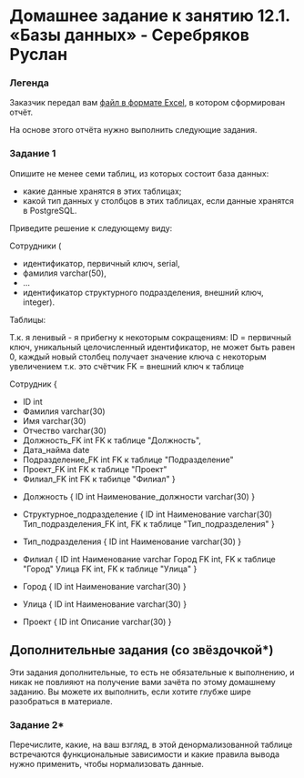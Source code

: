 # Домашнее задание к занятию 12.1. «Базы данных» - Серебряков Руслан

### Легенда

Заказчик передал вам [файл в формате Excel](https://github.com/netology-code/sdb-homeworks/blob/main/resources/hw-12-1.xlsx), в котором сформирован отчёт. 

На основе этого отчёта нужно выполнить следующие задания.

### Задание 1

Опишите не менее семи таблиц, из которых состоит база данных:

- какие данные хранятся в этих таблицах;
- какой тип данных у столбцов в этих таблицах, если данные хранятся в PostgreSQL.

Приведите решение к следующему виду:

Сотрудники (

- идентификатор, первичный ключ, serial,
- фамилия varchar(50),
- ...
- идентификатор структурного подразделения, внешний ключ, integer).

Таблицы:

Т.к. я ленивый - я прибегну к некоторым сокращениям:
ID = первичный ключ, уникальный целочисленный идентификатор, не может быть равен 0, каждый новый столбец получает значение ключа с некоторым увеличением т.к. это счётчик
FK = внешний ключ к таблице 

Сотрудник
{
- ID			int
- Фамилия 		varchar(30)
- Имя 			varchar(30)
- Отчество 		varchar(30) 
- Должность_FK 		int FK к таблице "Должность",
- Дата_найма		date
- Подразделение_FK	int FK к таблице "Подразделение"
- Проект_FK		int FK к таблице "Проект"
- Филиал_FK		int FK к табилце "Филиал"
}


* Должность
{
ID			int
Наименование_должности	varchar(30)
}

* Структурное_подразделение
{
ID			int
Наименование		varchar(30)
Тип_подразделения_FK	int, FK к таблице "Тип_подразделения"
}

* Тип_подразделения
{
ID			int
Наименование 		varchar(30)
}

* Филиал
{
ID			int
Наименование		varchar
Город FK		int, FK к таблице "Город"
Улица FK		int, FK к таблице "Улица"
}

* Город
{
ID			int
Наименование		varchar(30)
}

* Улица
{
ID			int
Наименование		varchar(30)
}

* Проект
{
ID			int
Описание		varchar(30)
}


## Дополнительные задания (со звёздочкой*)
Эти задания дополнительные, то есть не обязательные к выполнению, и никак не повлияют на получение вами зачёта по этому домашнему заданию. Вы можете их выполнить, если хотите глубже шире разобраться в материале.


### Задание 2*

Перечислите, какие, на ваш взгляд, в этой денормализованной таблице встречаются функциональные зависимости и какие правила вывода нужно применить, чтобы нормализовать данные.
